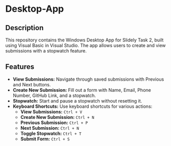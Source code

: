 # Desktop-App
## Description

This repository contains the Windows Desktop App for Slidely Task 2, built using Visual Basic in Visual Studio. The app allows users to create and view submissions with a stopwatch feature.

## Features

- **View Submissions:** Navigate through saved submissions with Previous and Next buttons.
- **Create New Submission:** Fill out a form with Name, Email, Phone Number, GitHub Link, and a stopwatch.
- **Stopwatch:** Start and pause a stopwatch without resetting it.
- **Keyboard Shortcuts:** Use keyboard shortcuts for various actions:
  - **View Submissions:** `Ctrl + V`
  - **Create New Submission:** `Ctrl + N`
  - **Previous Submission:** `Ctrl + P`
  - **Next Submission:** `Ctrl + N`
  - **Toggle Stopwatch:** `Ctrl + T`
  - **Submit Form:** `Ctrl + S`


